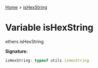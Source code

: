 [Home](../index.md) &gt; [isHexString](./ishexstring.md)

# Variable isHexString

ethers isHexString

<b>Signature:</b>

```typescript
isHexString: typeof utils.isHexString
```
